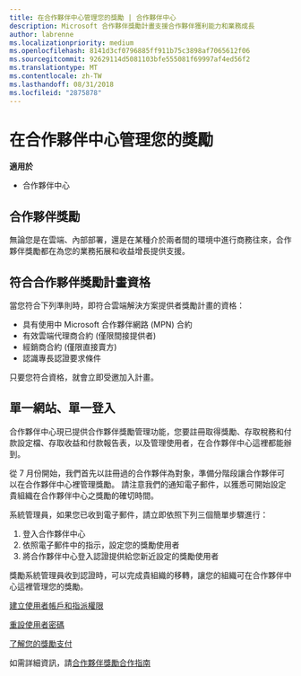 ```yaml
---
title: 在合作夥伴中心管理您的獎勵 | 合作夥伴中心
description: Microsoft 合作夥伴獎勵計畫支援合作夥伴獲利能力和業務成長
author: labrenne
ms.localizationpriority: medium
ms.openlocfilehash: 8141d3cf0796885ff911b75c3898af7065612f06
ms.sourcegitcommit: 92629114d5081103bfe555081f69997af4ed56f2
ms.translationtype: MT
ms.contentlocale: zh-TW
ms.lasthandoff: 08/31/2018
ms.locfileid: "2875878"
---
```

# <a name="manage-your-incentives-in-partner-center"></a>在合作夥伴中心管理您的獎勵 

**適用於**

-  合作夥伴中心

## <a name="partner-incentives"></a>合作夥伴獎勵 

無論您是在雲端、內部部署，還是在某種介於兩者間的環境中進行商務往來，合作夥伴獎勵都在為您的業務拓展和收益增長提供支援。

## <a name="qualify-for-the-partner-incentives-program"></a>符合合作夥伴獎勵計畫資格

當您符合下列準則時，即符合雲端解決方案提供者獎勵計畫的資格：

-   具有使用中 Microsoft 合作夥伴網路 (MPN) 合約 
-   有效雲端代理商合約 (僅限間接提供者)
-   經銷商合約 (僅限直接賣方)
-   認識專長認證要求條件

只要您符合資格，就會立即受邀加入計畫。

## <a name="one-site-one-sign-in"></a>單一網站、單一登入

合作夥伴中心現已提供合作夥伴獎勵管理功能，您要註冊取得獎勵、存取稅務和付款設定檔、存取收益和付款報告表，以及管理使用者，在合作夥伴中心這裡都能辦到。 

從 7 月份開始，我們首先以註冊過的合作夥伴為對象，準備分階段讓合作夥伴可以在合作夥伴中心裡管理獎勵。 請注意我們的通知電子郵件，以獲悉可開始設定貴組織在合作夥伴中心之獎勵的確切時間。 

系統管理員，如果您已收到電子郵件，請立即依照下列三個簡單步驟進行：

1.  登入合作夥伴中心 
2.  依照電子郵件中的指示，設定您的獎勵使用者 
3.  將合作夥伴中心登入認證提供給您新近設定的獎勵使用者

獎勵系統管理員收到認證時，可以完成貴組織的移轉，讓您的組織可在合作夥伴中心這裡管理您的獎勵。


[建立使用者帳戶和指派權限](create-user-accounts-and-set-permissions.md)

[重設使用者密碼](reset-a-user-password.md)

[了解您的獎勵支付](understand-incentive-payouts.md)

如需詳細資訊，請[合作夥伴獎勵合作指南](https://assets.microsoft.com/coop-guidebook.pdf)
